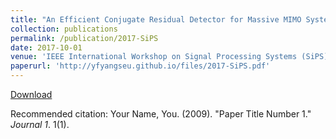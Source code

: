 ```yaml
---
title: "An Efficient Conjugate Residual Detector for Massive MIMO Systems"
collection: publications
permalink: /publication/2017-SiPS
date: 2017-10-01
venue: 'IEEE International Workshop on Signal Processing Systems (SiPS)'
paperurl: 'http://yfyangseu.github.io/files/2017-SiPS.pdf'
---
```

<!-- This paper is about the number 1. The number 2 is left for future work.
 -->
 
[Download](http://yfyangseu.github.io/files/2017-SiPS.pdf)

Recommended citation: Your Name, You. (2009). "Paper Title Number 1." <i>Journal 1</i>. 1(1).
<!-- ---
title: "An Efficient Conjugate Residual Detector for Massive MIMO Systems"
collection: publications
permalink: /publication/2009-10-01-paper-title-number-1
excerpt: 'This paper is about the number 1. The number 2 is left for future work.'
date: 2017-10-01
venue: 'IEEE International Workshop on Signal Processing Systems (SiPS)'
paperurl: 'http://yfyangseu.github.io/files/2017-SiPS.pdf'
citation: 'Your Name, You. (2009). &quot;Paper Title Number 1.&quot; <i>Journal 1</i>. 1(1).'
--- -->
 
